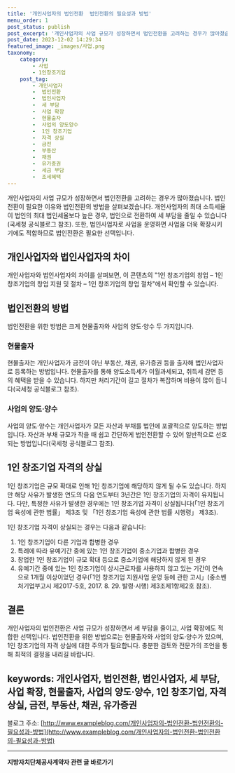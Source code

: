 ```yaml
---
title: '개인사업자의 법인전환  법인전환의 필요성과 방법'
menu_order: 1
post_status: publish
post_excerpt: '개인사업자의 사업 규모가 성장하면서 법인전환을 고려하는 경우가 많아졌습니다. 법인전환이 필요한 이유와 법인전환의 방법을 살펴보겠습니다. 개인사업자의 최대 소득세율이 법인의 최대 법인세율보다 높은 경우, 법인으로 전환하여 세 부담을 줄일 수 있습니다 국세청 공식블로그 참조 . 또한, 법인사업자로 사업을 운영하면 사업을 더욱 확장시키기에도 적합하므로 법인전환은 필요한 선택입니다.'
post_date: 2023-12-02 14:29:34
featured_image: _images/사업.png
taxonomy:
    category:
        - 사업
        - 1인창조기업
    post_tag:
        - 개인사업자
        -  법인전환
        -  법인사업자
        -  세 부담
        -  사업 확장
        -  현물출자
        -  사업의 양도양수
        -  1인 창조기업
        -  자격 상실
        -  금전
        -  부동산
        -  채권
        -  유가증권
        -  세금 부담
        -  조세혜택
---
```



개인사업자의 사업 규모가 성장하면서 법인전환을 고려하는 경우가 많아졌습니다. 법인전환이 필요한 이유와 법인전환의 방법을 살펴보겠습니다. 개인사업자의 최대 소득세율이 법인의 최대 법인세율보다 높은 경우, 법인으로 전환하여 세 부담을 줄일 수 있습니다(국세청 공식블로그 참조). 또한, 법인사업자로 사업을 운영하면 사업을 더욱 확장시키기에도 적합하므로 법인전환은 필요한 선택입니다.

## 개인사업자와 법인사업자의 차이

개인사업자와 법인사업자의 차이를 살펴보면, 이 콘텐츠의 "1인 창조기업의 창업 – 1인 창조기업의 창업 지원 및 절차 – 1인 창조기업의 창업 절차"에서 확인할 수 있습니다.

## 법인전환의 방법

법인전환을 위한 방법은 크게 현물출자와 사업의 양도·양수 두 가지입니다.

### 현물출자

현물출자는 개인사업자가 금전이 아닌 부동산, 채권, 유가증권 등을 출자해 법인사업자로 등록하는 방법입니다. 현물출자를 통해 양도소득세가 이월과세되고, 취득세 감면 등의 혜택을 받을 수 있습니다. 하지만 처리기간이 길고 절차가 복잡하며 비용이 많이 듭니다(국세청 공식블로그 참조).

### 사업의 양도·양수

사업의 양도·양수는 개인사업자가 모든 자산과 부채를 법인에 포괄적으로 양도하는 방법입니다. 자산과 부채 규모가 작을 때 쉽고 간단하게 법인전환할 수 있어 일반적으로 선호되는 방법입니다(국세청 공식블로그 참조).

## 1인 창조기업 자격의 상실

1인 창조기업은 규모 확대로 인해 1인 창조기업에 해당하지 않게 될 수도 있습니다. 하지만 해당 사유가 발생한 연도의 다음 연도부터 3년간은 1인 창조기업의 자격이 유지됩니다. 다만, 특정한 사유가 발생한 경우에는 1인 창조기업 자격이 상실됩니다(「1인 창조기업 육성에 관한 법률」 제3조 및 「1인 창조기업 육성에 관한 법률 시행령」 제3조).

1인 창조기업 자격이 상실되는 경우는 다음과 같습니다:

1. 1인 창조기업이 다른 기업과 합병한 경우
2. 특례에 따라 유예기간 중에 있는 1인 창조기업이 중소기업과 합병한 경우
3. 창업한 1인 창조기업이 규모 확대 등으로 중소기업에 해당하지 않게 된 경우
4. 유예기간 중에 있는 1인 창조기업이 상시근로자를 사용하지 않고 있는 기간이 연속으로 1개월 이상이었던 경우(「1인 창조기업 지원사업 운영 등에 관한 고시」(중소벤처기업부고시 제2017-5호, 2017. 8. 29. 발령·시행) 제3조제1항제2호 참조).

## 결론

개인사업자의 법인전환은 사업 규모가 성장하면서 세 부담을 줄이고, 사업 확장에도 적합한 선택입니다. 법인전환을 위한 방법으로는 현물출자와 사업의 양도·양수가 있으며, 1인 창조기업의 자격 상실에 대한 주의가 필요합니다. 충분한 검토와 전문가의 조언을 통해 최적의 결정을 내리길 바랍니다.

## keywords: 개인사업자, 법인전환, 법인사업자, 세 부담, 사업 확장, 현물출자, 사업의 양도·양수, 1인 창조기업, 자격 상실, 금전, 부동산, 채권, 유가증권

블로그 주소: [http://www.exampleblog.com/개인사업자의-법인전환-법인전환의-필요성과-방법](http://www.exampleblog.com/개인사업자의-법인전환-법인전환의-필요성과-방법)
<!-- wp:separator -->
<hr class="wp-block-separator has-alpha-channel-opacity"/>
<!-- /wp:separator -->

<!-- wp:group {"backgroundColor":"base","layout":{"type":"constrained"}} -->
<div class="wp-block-group has-base-background-color has-background"><!-- wp:paragraph {"align":"center","fontSize":"medium"} -->
<p class="has-text-align-center has-large-font-size"><strong>지방자치단체공사계약자 관련 글 바로가기</strong></p>
<!-- /wp:paragraph -->


<!-- wp:latest-posts
{"categories":[{"id":7140,"count":19,"description":"","link":"https://uknowlaw.com/category/%ec%a7%80%eb%b0%a9%ec%9e%90%ec%b9%98%eb%8b%a8%ec%b2%b4%ea%b3%b5%ec%82%ac%ea%b3%84%ec%95%bd%ec%9e%90/","name":"지방자치단체공사계약자","slug":"지방자치단체공사계약자","taxonomy":"category","parent":0,"meta":[],"_links":{"self":[{"href":"https://uknowlaw.com/wp-json/wp/v2/categories/7140"}],"collection":[{"href":"https://uknowlaw.com/wp-json/wp/v2/categories"}],"about":[{"href":"https://uknowlaw.com/wp-json/wp/v2/taxonomies/category"}],"wp:post_type":[{"href":"https://uknowlaw.com/wp-json/wp/v2/posts?categories=7140"}],"curies":[{"name":"wp","href":"https://api.w.org/{rel}","templated":true}]}}],"postsToShow":100,"excerptLength":28,"postLayout":"grid","columns":2,"featuredImageAlign":"left","featuredImageSizeSlug":"large","fontSize":"small"} /--></div>
<!-- /wp:group -->